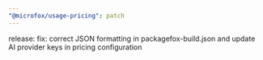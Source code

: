 ```yaml
---
"@microfox/usage-pricing": patch
---
```


release: fix: correct JSON formatting in packagefox-build.json and update AI provider keys in pricing configuration
